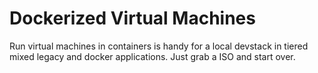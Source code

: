 # Dockerized Virtual Machines

Run virtual machines in containers is handy for a local devstack in tiered mixed legacy and docker applications. Just grab a ISO and start over.


